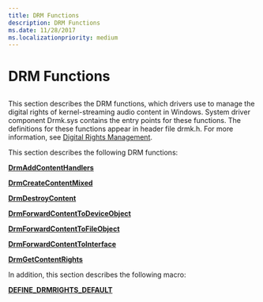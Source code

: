 ```yaml
---
title: DRM Functions
description: DRM Functions
ms.date: 11/28/2017
ms.localizationpriority: medium
---
```


# DRM Functions


## <span id="ddk_drm_functions_ks"></span><span id="DDK_DRM_FUNCTIONS_KS"></span>


This section describes the DRM functions, which drivers use to manage the digital rights of kernel-streaming audio content in Windows. System driver component Drmk.sys contains the entry points for these functions. The definitions for these functions appear in header file drmk.h. For more information, see [Digital Rights Management](./digital-rights-management.md).

This section describes the following DRM functions:

[**DrmAddContentHandlers**](/windows-hardware/drivers/ddi/drmk/nf-drmk-drmaddcontenthandlers)

[**DrmCreateContentMixed**](/windows-hardware/drivers/ddi/drmk/nf-drmk-drmcreatecontentmixed)

[**DrmDestroyContent**](/windows-hardware/drivers/ddi/drmk/nf-drmk-drmdestroycontent)

[**DrmForwardContentToDeviceObject**](/windows-hardware/drivers/ddi/drmk/nf-drmk-drmforwardcontenttodeviceobject)

[**DrmForwardContentToFileObject**](/windows-hardware/drivers/ddi/drmk/nf-drmk-drmforwardcontenttofileobject)

[**DrmForwardContentToInterface**](/windows-hardware/drivers/ddi/drmk/nf-drmk-drmforwardcontenttointerface)

[**DrmGetContentRights**](/windows-hardware/drivers/ddi/drmk/nf-drmk-drmgetcontentrights)

In addition, this section describes the following macro:

[**DEFINE\_DRMRIGHTS\_DEFAULT**](/previous-versions/ff536254(v=vs.85))

 


